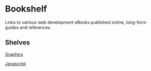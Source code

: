 # Bookshelf
Links to various web development eBooks published online, long-form guides and references.

## Shelves

[Graphics](https://github.com/davetgreen/Bookshelf/blob/master/graphics.md)

[Javascript](https://github.com/davetgreen/Bookshelf/blob/master/javascript.md)
